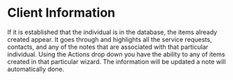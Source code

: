 # Client Information

If it is established that the individual is in the database, the items already created appear. It goes through and highlights all the service requests, contacts, and any of the notes that are associated with that particular individual. Using the Actions drop down you have the ability to any of items created in that particular wizard. The information will be updated a note will automatically done.   
